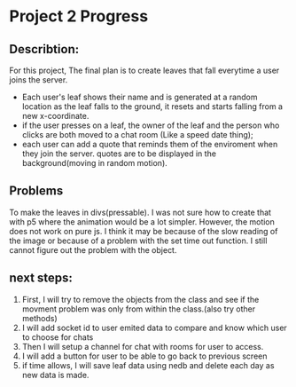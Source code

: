 # Project 2 Progress
## Describtion:
For this project, The final plan is to create leaves that fall everytime a user joins the server. 
- Each user's leaf shows their name and is generated at a random location
as the leaf falls to the ground, it resets and starts falling from a new x-coordinate. 
- if the user presses on a leaf, the owner of the leaf and the person who clicks are both moved to a chat room
(Like a speed date thing);
- each user can add a quote that reminds them of the enviroment when they join the server. quotes are to be displayed in the background(moving in random motion).

## Problems
To make the leaves in divs(pressable). I was not sure how to create that with p5 where the animation would be a lot simpler.
However, the motion does not work on pure js. I think it may be because of the slow reading of the image or because of a problem with the set time out function. I still cannot figure out the problem with the object.

## next steps:
1. First, I will try to remove the objects from the class and see if the movment problem was only from within the class.(also try other methods)
2. I will add socket id to user emited data to compare and know which user to choose for chats
3. Then I will setup a channel for chat with rooms for user to access.
4. I will add a button for user to be able to go back to previous screen
5. if time allows, I will save leaf data using nedb and delete each day as new data is made.
